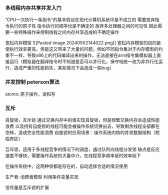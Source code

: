 ### 多线程内存共享并发入门
”CPU一次执行一条指令“的基本假设在现代计算机系统中是不成立的
需要放弃指令执行的原子性
指令执行的顺序也是不确定的
放弃多处理器之间的可见性
因此需要一些特殊操作来控制线程之间内存共享造成的不确定操作

宽松内存模型
![[Pasted image 20240502144022.png]]
宽松内存模型的目的是使执行效率更高，但是这又带来了大量的问题，例如不同指令集对于内存模型的约束不一样，导致x86上的代码编译出来的操作，无法直接在arm指令集模拟器上直接运行（模拟器在翻译指令时不知道是否可以并行化，保守地统一改为非并行化运行，造成严重的性能损失，某些情况下会造成一些bug）

### 并发控制 peterson算法

atomic
原子操作，读和写
### 互斥
自旋锁，互斥锁
通过交换内存中的值实现自旋锁，但是频繁交换内存会造成性能浪费
以及持有自旋锁的线程可能会被操作系统切换出去，导致剩余线程全部都在空转，造成完全性能浪费
自旋锁的应用场景：操作系统内核的并发数据结构（短临界区）

互斥锁，适用于多线程竞争的情况下的调度，通过队列向线程分发锁
缺点是反应速度不够快，需要操作系统的大量中介，在线程竞争频率低时效率低下

在操作系统中，这两种锁都是存在的，自动选择合适的情况使用

生产者-消费者模型 利用条件变量实现

信号量是互斥锁的扩展